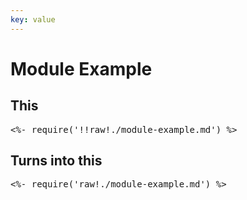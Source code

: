 ```yaml
---
key: value
---
```

# Module Example

## This

<pre><%- require('!!raw!./module-example.md') %></pre>

## Turns into this

<pre><%- require('raw!./module-example.md') %></pre>
